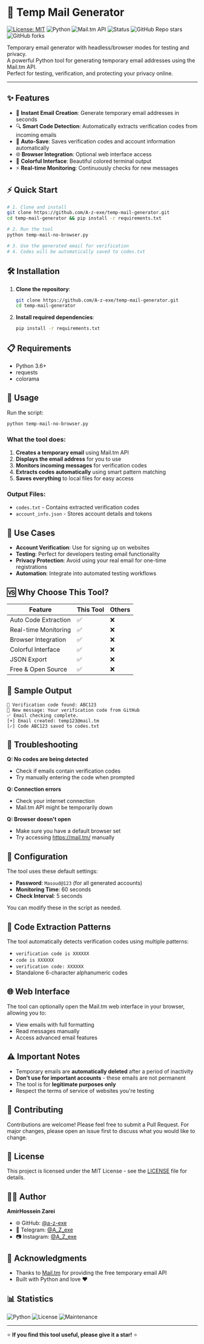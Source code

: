 # 📧 Temp Mail Generator

[![License: MIT](https://img.shields.io/badge/License-MIT-yellow.svg)](LICENSE)
![Python](https://img.shields.io/badge/python-3.10%2B-blue)
![Mail.tm API](https://img.shields.io/badge/Mail.tm-API-green)
![Status](https://img.shields.io/badge/Status-Active-brightgreen)
![GitHub Repo stars](https://img.shields.io/github/stars/A-z-exe/temp-mail-generator?style=social)
![GitHub forks](https://img.shields.io/github/forks/A-z-exe/temp-mail-generator?style=social)

Temporary email generator with headless/browser modes for testing and privacy.  
A powerful Python tool for generating temporary email addresses using the Mail.tm API.  
Perfect for testing, verification, and protecting your privacy online.

---

## ✨ Features

- 🚀 **Instant Email Creation**: Generate temporary email addresses in seconds
- 🔍 **Smart Code Detection**: Automatically extracts verification codes from incoming emails
- 💾 **Auto-Save**: Saves verification codes and account information automatically
- 🌐 **Browser Integration**: Optional web interface access
- 🎨 **Colorful Interface**: Beautiful colored terminal output
- ⚡ **Real-time Monitoring**: Continuously checks for new messages

## ⚡ Quick Start

```bash
# 1. Clone and install
git clone https://github.com/A-z-exe/temp-mail-generator.git
cd temp-mail-generator && pip install -r requirements.txt

# 2. Run the tool
python temp-mail-no-browser.py

# 3. Use the generated email for verification
# 4. Codes will be automatically saved to codes.txt
```

## 🛠️ Installation

1. **Clone the repository**:
   ```bash
   git clone https://github.com/A-z-exe/temp-mail-generator.git
   cd temp-mail-generator
   ```

2. **Install required dependencies**:
   ```bash
   pip install -r requirements.txt
   ```

## 📋 Requirements

- Python 3.6+
- requests
- colorama

## 🚀 Usage

Run the script:
```bash
python temp-mail-no-browser.py
```

### What the tool does:

1. **Creates a temporary email** using Mail.tm API
2. **Displays the email address** for you to use
3. **Monitors incoming messages** for verification codes
4. **Extracts codes automatically** using smart pattern matching
5. **Saves everything** to local files for easy access

### Output Files:

- `codes.txt` - Contains extracted verification codes
- `account_info.json` - Stores account details and tokens

## 🎯 Use Cases

- **Account Verification**: Use for signing up on websites
- **Testing**: Perfect for developers testing email functionality
- **Privacy Protection**: Avoid using your real email for one-time registrations
- **Automation**: Integrate into automated testing workflows

## 🆚 Why Choose This Tool?

| Feature | This Tool | Others |
|---------|-----------|---------|
| Auto Code Extraction | ✅ | ❌ |
| Real-time Monitoring | ✅ | ❌ |
| Browser Integration | ✅ | ❌ |
| Colorful Interface | ✅ | ❌ |
| JSON Export | ✅ | ❌ |
| Free & Open Source | ✅ | ❌ |

## 📸 Sample Output

```
🔑 Verification code found: ABC123
📧 New message: Your verification code from GitHub  
✅ Email checking complete.
[+] Email created: temp123@mail.tm
[✓] Code ABC123 saved to codes.txt
```

## 🔧 Troubleshooting

**Q: No codes are being detected**
- Check if emails contain verification codes
- Try manually entering the code when prompted

**Q: Connection errors** 
- Check your internet connection
- Mail.tm API might be temporarily down

**Q: Browser doesn't open**
- Make sure you have a default browser set
- Try accessing https://mail.tm/ manually

## 🔧 Configuration

The tool uses these default settings:
- **Password**: `Masoud@123` (for all generated accounts)
- **Monitoring Time**: 60 seconds  
- **Check Interval**: 5 seconds

You can modify these in the script as needed.

## 📱 Code Extraction Patterns

The tool automatically detects verification codes using multiple patterns:
- `verification code is XXXXXX`
- `code is XXXXXX`
- `verification code: XXXXXX`
- Standalone 6-character alphanumeric codes

## 🌐 Web Interface

The tool can optionally open the Mail.tm web interface in your browser, allowing you to:
- View emails with full formatting
- Read messages manually
- Access advanced email features

## ⚠️ Important Notes

- Temporary emails are **automatically deleted** after a period of inactivity
- **Don't use for important accounts** - these emails are not permanent
- The tool is for **legitimate purposes only**
- Respect the terms of service of websites you're testing

## 🤝 Contributing

Contributions are welcome! Please feel free to submit a Pull Request. For major changes, please open an issue first to discuss what you would like to change.

## 📄 License

This project is licensed under the MIT License - see the [LICENSE](LICENSE) file for details.

## 👨‍💻 Author

**AmirHossein Zarei**
- 🌐 GitHub: [@a-z-exe](https://github.com/a-z-exe)
- 📱 Telegram: [@A_Z_exe](https://t.me/A_Z_exe)
- 📷 Instagram: [@A_Z_exe](https://instagram.com/A_Z_exe)

## 🙏 Acknowledgments

- Thanks to [Mail.tm](https://mail.tm/) for providing the free temporary email API
- Built with Python and love ❤️

## 📊 Statistics

![Python](https://img.shields.io/badge/python-v3.6+-blue.svg)
![License](https://img.shields.io/badge/license-MIT-green.svg)
![Maintenance](https://img.shields.io/badge/Maintained%3F-yes-green.svg)

---

⭐ **If you find this tool useful, please give it a star!** ⭐
